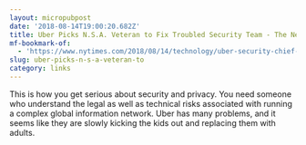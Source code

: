```yaml
---
layout: micropubpost
date: '2018-08-14T19:00:20.682Z'
title: Uber Picks N.S.A. Veteran to Fix Troubled Security Team - The New York Times
mf-bookmark-of:
  - 'https://www.nytimes.com/2018/08/14/technology/uber-security-chief-nsa.html'
slug: uber-picks-n-s-a-veteran-to
category: links
---
```

This is how you get serious about security and privacy.  You need someone who understand the legal as well as technical risks associated with running a complex global information network.  Uber has many problems, and it seems like they are slowly kicking the kids out and replacing them with adults. 
